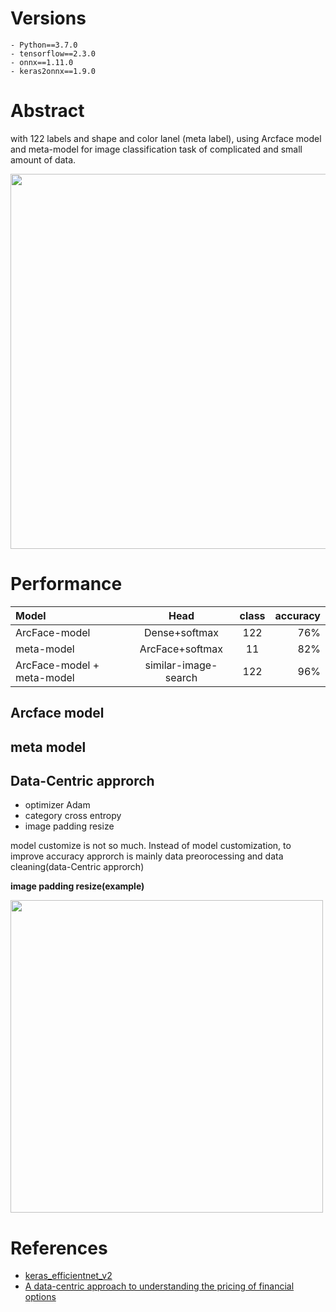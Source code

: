 # Versions
```
- Python==3.7.0
- tensorflow==2.3.0
- onnx==1.11.0
- keras2onnx==1.9.0
```

# Abstract

with 122 labels and shape and color lanel (meta label), using Arcface model and meta-model for image classification task of complicated and small amount of data.

<img src="https://user-images.githubusercontent.com/48679574/177512038-5c6a147d-94e7-4c6e-abda-8724c79df2da.png" width="600px">


# Performance

| Model | Head | class | accuracy |
| :---         |     :---:      |     :---:      |         ---: |
| ArcFace-model| Dense+softmax   | 122 | 76%|
| meta-model | ArcFace+softmax   | 11  | 82%|
| ArcFace-model + meta-model | similar-image-search   | 122  | 96%|


## Arcface model

## meta model





## Data-Centric approrch
- optimizer Adam
- category cross entropy
- image padding resize

model customize is not so much. Instead of model customization, to improve accuracy approrch is mainly data preorocessing and data cleaning(data-Centric approrch)

<b>image padding resize(example)</b>

<img src="https://user-images.githubusercontent.com/48679574/147999782-4e9e84cc-09f1-4a15-994b-1a2cb1f8e8b1.jpeg" width="500px">



# References
- [keras_efficientnet_v2](https://github.com/leondgarse/keras_efficientnet_v2/blob/main/keras_efficientnet_v2/progressive_train_test.py)
- [A data-centric approach to understanding the pricing of financial options](https://www.researchgate.net/publication/225829199_A_data-centric_approach_to_understanding_the_pricing_of_financial_options)

